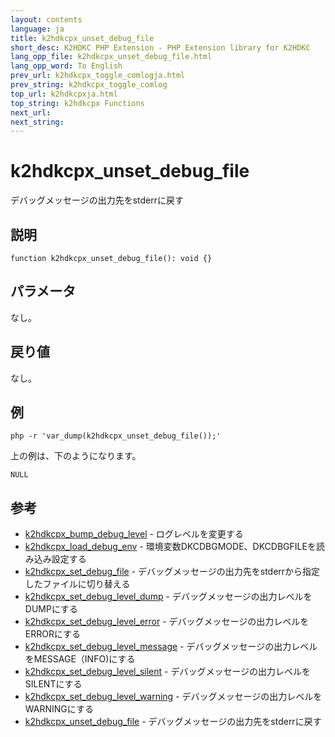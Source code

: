 ```yaml
---
layout: contents
language: ja
title: k2hdkcpx_unset_debug_file
short_desc: K2HDKC PHP Extension - PHP Extension library for K2HDKC
lang_opp_file: k2hdkcpx_unset_debug_file.html
lang_opp_word: To English
prev_url: k2hdkcpx_toggle_comlogja.html
prev_string: k2hdkcpx_toggle_comlog
top_url: k2hdkcpxja.html
top_string: k2hdkcpx Functions
next_url: 
next_string: 
---
```


# k2hdkcpx_unset_debug_file
デバッグメッセージの出力先をstderrに戻す


## 説明

```
function k2hdkcpx_unset_debug_file(): void {}
```


## パラメータ
なし。

## 戻り値
なし。

## 例

```
php -r 'var_dump(k2hdkcpx_unset_debug_file());'
```

上の例は、下のようになります。

```
NULL
```


## 参考
- [k2hdkcpx_bump_debug_level](k2hdkcpx_bump_debug_levelja.html) - ログレベルを変更する
- [k2hdkcpx_load_debug_env](k2hdkcpx_load_debug_envja.html) - 環境変数DKCDBGMODE、DKCDBGFILEを読み込み設定する
- [k2hdkcpx_set_debug_file](k2hdkcpx_set_debug_fileja.html) - デバッグメッセージの出力先をstderrから指定したファイルに切り替える
- [k2hdkcpx_set_debug_level_dump](k2hdkcpx_set_debug_level_dumpja.html) - デバッグメッセージの出力レベルをDUMPにする
- [k2hdkcpx_set_debug_level_error](k2hdkcpx_set_debug_level_errorja.html) - デバッグメッセージの出力レベルをERRORにする
- [k2hdkcpx_set_debug_level_message](k2hdkcpx_set_debug_level_messageja.html) - デバッグメッセージの出力レベルをMESSAGE（INFO)にする
- [k2hdkcpx_set_debug_level_silent](k2hdkcpx_set_debug_level_silentja.html) - デバッグメッセージの出力レベルをSILENTにする
- [k2hdkcpx_set_debug_level_warning](k2hdkcpx_set_debug_level_warningja.html) - デバッグメッセージの出力レベルをWARNINGにする
- [k2hdkcpx_unset_debug_file](k2hdkcpx_unset_debug_fileja.html) - デバッグメッセージの出力先をstderrに戻す
